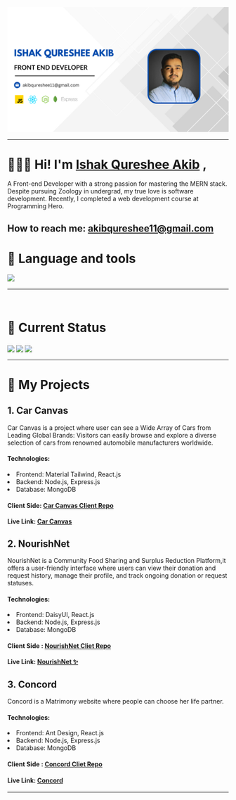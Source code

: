 
![The San Juan Mountains are beautiful!](https://raw.githubusercontent.com/IshakQuresheeAkib/IshakQuresheeAkib/main/images/banner.png)
<hr>

# 🙋🏻‍♂️ Hi! I'm [Ishak Qureshee Akib](https://ishak-qureshee-akib.netlify.app/ "Portfolio")  ,
A Front-end Developer with a strong passion for mastering the MERN stack. Despite pursuing Zoology in undergrad, my true love is software development. Recently, I completed a web development course at Programming Hero.
<br>

## How to reach me: [akibqureshee11@gmail.com](mailto:akibqureshee11@gmail.com "Email Me") 

# 🎯 Language and tools
  <a href="https://skillicons.dev">
    <img src="https://skillicons.dev/icons?i=html,css,tailwind,javascript,react,git,github,firebase,nodejs,expressjs,mongodb" />
  </a>
<hr>
<br>

# 🎯 Current Status

###

![](http://github-profile-summary-cards.vercel.app/api/cards/profile-details?username=IshakQuresheeAkib&theme=nord_bright)
![](http://github-profile-summary-cards.vercel.app/api/cards/repos-per-language?username=IshakQuresheeAkib&theme=nord_bright)
![](http://github-profile-summary-cards.vercel.app/api/cards/productive-time?username=IshakQuresheeAkib&theme=nord_bright&utcOffset=8)

<hr>


# 🎯 My Projects

## 1. Car Canvas
Car Canvas is a project where user can see a Wide Array of Cars from Leading Global Brands: Visitors can easily browse and explore a diverse selection of cars from renowned automobile manufacturers worldwide.

#### Technologies:
<li>Frontend: Material Tailwind, React.js
<li>Backend: Node.js, Express.js
<li>Database: MongoDB

#### Client Side: [Car Canvas Client Repo](https://github.com/IshakQuresheeAkib/car-canvas "Car Canvas Client side") 
#### Live Link: [Car Canvas](https://car-canvas.web.app "Car Canvas Live Link") 

## 2. NourishNet
NourishNet is a Community Food Sharing and Surplus Reduction Platform,it offers a user-friendly interface where users can view their donation and request history, manage their profile, and track ongoing donation or request statuses.
 
#### Technologies:
<li>Frontend: DaisyUI, React.js 
<li>Backend: Node.js, Express.js
<li>Database: MongoDB

#### Client Side : [NourishNet Cliet Repo](https://github.com/IshakQuresheeAkib/nourish-net "NourishNet Client side")
#### Live Link: [NourishNet ✨](https://nourish-net.web.app/ "NourishNet Live Link") 

## 3. Concord
Concord is a Matrimony website where people can choose her life partner.

#### Technologies:
<li>Frontend: Ant Design, React.js
<li>Backend: Node.js, Express.js
<li>Database: MongoDB

#### Client Side : [Concord Cliet Repo](https://github.com/IshakQuresheeAkib/concord "Concord Client side") 
#### Live Link: [Concord](https://assignment-12-847d7.web.app "Concord Live Link") 
<hr>